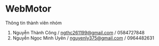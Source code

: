 ﻿# WebMotor
Thông tin thành viên nhóm 
1. Nguyễn Thành Công / ngthc261199@gmail.com / 0584727848 
2. Nguyễn Ngọc Minh Uyên / nguyenly375@gmail.com / 0964482631 
